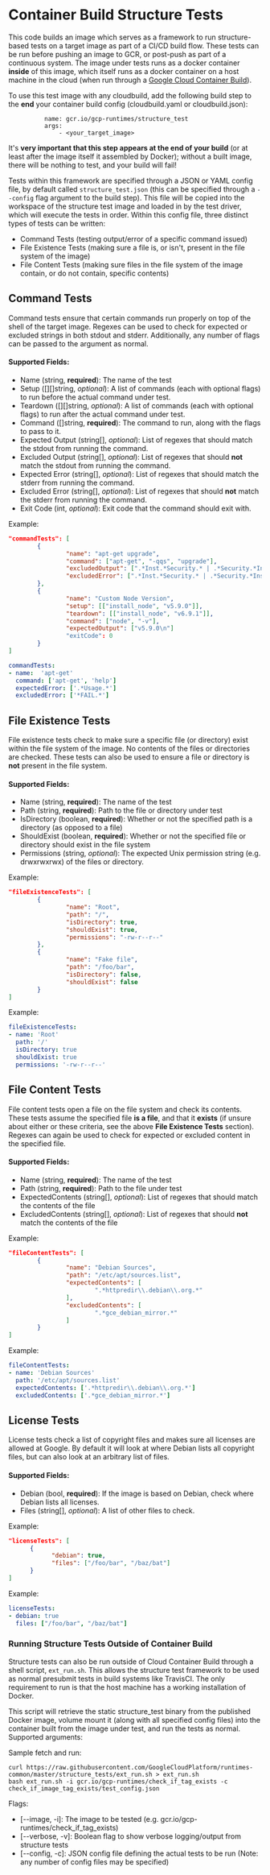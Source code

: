 Container Build Structure Tests
===============================

This code builds an image which serves as a framework to run structure-based tests on a target image as part of a CI/CD build flow. These tests can be run before pushing an image to GCR, or post-push as part of a continuous system. The image under tests runs as a docker container **inside** of this image, which itself runs as a docker container on a host machine in the cloud (when run through a [Google Cloud Container Build](https://cloud.google.com/container-builder/docs/overview)).

To use this test image with any cloudbuild, add the following build step to the **end** your container build config (cloudbuild.yaml or cloudbuild.json):

              name: gcr.io/gcp-runtimes/structure_test
              args:
                  - <your_target_image>

It's **very important that this step appears at the end of your build** (or at least after the image itself it assembled by Docker); without a built image, there will be nothing to test, and your build will fail!

Tests within this framework are specified through a JSON or YAML config file, by default called `structure_test.json` (this can be specified through a `--config` flag argument to the build step). This file will be copied into the workspace of the structure test image and loaded in by the test driver, which will execute the tests in order. Within this config file, three distinct types of tests can be written:

- Command Tests (testing output/error of a specific command issued)
- File Existence Tests (making sure a file is, or isn't, present in the file system of the image)
- File Content Tests (making sure files in the file system of the image contain, or do not contain, specific contents)

## Command Tests
Command tests ensure that certain commands run properly on top of the shell of the target image. Regexes can be used to check for expected or excluded strings in both stdout and stderr. Additionally, any number of flags can be passed to the argument as normal.

#### Supported Fields:

- Name (string, **required**): The name of the test
- Setup ([][]string, *optional*): A list of commands (each with optional flags) to run before the actual command under test.
- Teardown ([][]string, *optional*): A list of commands (each with optional flags) to run after the actual command under test.
- Command ([]string, **required**): The command to run, along with the flags to pass to it.
- Expected Output (string[], *optional*): List of regexes that should match the stdout from running the command.
- Excluded Output (string[], *optional*): List of regexes that should **not** match the stdout from running the command.
- Expected Error (string[], *optional*): List of regexes that should match the stderr from running the command.
- Excluded Error (string[], *optional*): List of regexes that should **not** match the stderr from running the command.
- Exit Code (int, *optional*): Exit code that the command should exit with.

Example:
```json
"commandTests": [
        {
                "name": "apt-get upgrade",
                "command": ["apt-get", "-qqs", "upgrade"],
                "excludedOutput": [".*Inst.*Security.* | .*Security.*Inst.*"],
                "excludedError": [".*Inst.*Security.* | .*Security.*Inst.*"]
        },
        {
                "name": "Custom Node Version",
                "setup": [["install_node", "v5.9.0"]],
                "teardown": [["install_node", "v6.9.1"]],
                "command": ["node", "-v"],
                "expectedOutput": ["v5.9.0\n"]
                "exitCode": 0
        }
]
```

```yaml
commandTests:
- name:  'apt-get'
  command: ['apt-get', 'help']
  expectedError: ['.*Usage.*']
  excludedError: ['*FAIL.*']
```


## File Existence Tests
File existence tests check to make sure a specific file (or directory) exist within the file system of the image. No contents of the files or directories are checked. These tests can also be used to ensure a file or directory is **not** present in the file system.

#### Supported Fields:

- Name (string, **required**): The name of the test
- Path (string, **required**): Path to the file or directory under test
- IsDirectory (boolean, **required**): Whether or not the specified path is a directory (as opposed to a file)
- ShouldExist (boolean, **required**): Whether or not the specified file or directory should exist in the file system
- Permissions (string, *optional*): The expected Unix permission string (e.g.
  drwxrwxrwx) of the files or directory.

Example:
```json
"fileExistenceTests": [
        {
                "name": "Root",
                "path": "/",
                "isDirectory": true,
                "shouldExist": true,
                "permissions": "-rw-r--r--"
        },
        {
                "name": "Fake file",
                "path": "/foo/bar",
                "isDirectory": false,
                "shouldExist": false
        }
]
```

Example:
```yaml
fileExistenceTests:
- name: 'Root'
  path: '/'
  isDirectory: true
  shouldExist: true
  permissions: '-rw-r--r--'
```

## File Content Tests
File content tests open a file on the file system and check its contents. These tests assume the specified file **is a file**, and that it **exists** (if unsure about either or these criteria, see the above **File Existence Tests** section). Regexes can again be used to check for expected or excluded content in the specified file.

#### Supported Fields:

- Name (string, **required**): The name of the test
- Path (string, **required**): Path to the file under test
- ExpectedContents (string[], *optional*): List of regexes that should match the contents of the file
- ExcludedContents (string[], *optional*): List of regexes that should **not** match the contents of the file

Example:
```json
"fileContentTests": [
        {
                "name": "Debian Sources",
                "path": "/etc/apt/sources.list",
                "expectedContents": [
                        ".*httpredir\\.debian\\.org.*"
                ],
                "excludedContents": [
                        ".*gce_debian_mirror.*"
                ]
        }
]
```

Example:
```yaml
fileContentTests:
- name: 'Debian Sources'
  path: '/etc/apt/sources.list'
  expectedContents: ['.*httpredir\\.debian\\.org.*']
  excludedContents: ['.*gce_debian_mirror.*']
```

## License Tests
License tests check a list of copyright files and makes sure all licenses are
allowed at Google. By default it will look at where Debian lists all copyright
files, but can also look at an arbitrary list of files.

#### Supported Fields:

- Debian (bool, **required**): If the image is based on Debian, check where
  Debian lists all licenses.
- Files (string[], *optional*): A list of other files to check.

Example:
```json
"licenseTests": [
      {
            "debian": true,
            "files": ["/foo/bar", "/baz/bat"]
      }
]
```

Example:
```yaml
licenseTests:
- debian: true
  files: ["/foo/bar", "/baz/bat"]
```

### Running Structure Tests Outside of Container Build
Structure tests can also be run outside of Cloud Container Build through a shell script, `ext_run.sh`. This allows the structure test framework to be used as normal presubmit tests in build systems like TravisCI. The only requirement to run is that the host machine has a working installation of Docker.

This script will retrieve the static structure_test binary from the published Docker image, volume mount it (along with all specified config files) into the container built from the image under test, and run the tests as normal. Supported arguments:

Sample fetch and run:

```shell
curl https://raw.githubusercontent.com/GoogleCloudPlatform/runtimes-common/master/structure_tests/ext_run.sh > ext_run.sh
bash ext_run.sh -i gcr.io/gcp-runtimes/check_if_tag_exists -c check_if_image_tag_exists/test_config.json
```

Flags:
- [--image, -i]: The image to be tested (e.g. gcr.io/gcp-runtimes/check_if_tag_exists)
- [--verbose, -v]: Boolean flag to show verbose logging/output from structure tests
- [--config, -c]: JSON config file defining the actual tests to be run (Note: any number of config files may be specified)
